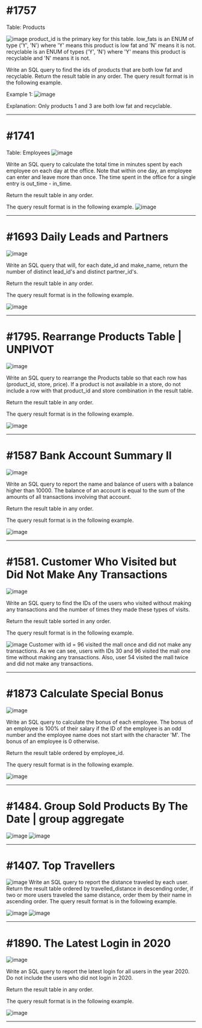 # #1757
Table: Products

![image](https://user-images.githubusercontent.com/97834321/166145690-4f18f6af-ea07-4c83-8bd9-42c8e8dc1323.png)
product_id is the primary key for this table.
low_fats is an ENUM of type ('Y', 'N') where 'Y' means this product is low fat and 'N' means it is not.
recyclable is an ENUM of types ('Y', 'N') where 'Y' means this product is recyclable and 'N' means it is not.

Write an SQL query to find the ids of products that are both low fat and recyclable.
Return the result table in any order.
The query result format is in the following example.

Example 1:
![image](https://user-images.githubusercontent.com/97834321/166145721-8eee3981-29fc-408c-9292-62e3486415b3.png)

Explanation: Only products 1 and 3 are both low fat and recyclable.



-------------------


# #1741
Table: Employees
![image](https://user-images.githubusercontent.com/97834321/166189013-3fb4a5e2-008b-444c-b194-f7910eb774a4.png)

Write an SQL query to calculate the total time in minutes spent by each employee on each day at the office. Note that within one day, an employee can enter and leave more than once. The time spent in the office for a single entry is out_time - in_time.

Return the result table in any order.

The query result format is in the following example.
![image](https://user-images.githubusercontent.com/97834321/166189046-14e4f474-1f9e-4611-90c3-bbd98bae72cf.png)


-------------------


# #1693 Daily Leads and Partners
![image](https://user-images.githubusercontent.com/97834321/166303911-5657f053-d446-42ff-bde6-59e5280ccbee.png)

Write an SQL query that will, for each date_id and make_name, return the number of distinct lead_id's and distinct partner_id's.

Return the result table in any order.

The query result format is in the following example.

![image](https://user-images.githubusercontent.com/97834321/166303990-a9a5f445-cd28-4a02-b430-29d05a1c7166.png)


-------------------


# #1795. Rearrange Products Table | UNPIVOT 
![image](https://user-images.githubusercontent.com/97834321/166305094-e7636872-5092-461d-8ada-c7f109ece2dd.png)

Write an SQL query to rearrange the Products table so that each row has (product_id, store, price). If a product is not available in a store, do not include a row with that product_id and store combination in the result table.

Return the result table in any order.

The query result format is in the following example.

![image](https://user-images.githubusercontent.com/97834321/166305174-a4c7d6d2-7845-4afd-a743-cd6ffe449475.png)


-------------------


# #1587 Bank Account Summary II
![image](https://user-images.githubusercontent.com/97834321/166305852-8f2cb404-6f3e-4b71-aaa4-d8ea79bb91f3.png)

Write an SQL query to report the name and balance of users with a balance higher than 10000. The balance of an account is equal to the sum of the amounts of all transactions involving that account.

Return the result table in any order.

The query result format is in the following example.

![image](https://user-images.githubusercontent.com/97834321/166305913-4402f609-6f8f-4cef-883d-ad067020a9c6.png)


-------------------



# #1581. Customer Who Visited but Did Not Make Any Transactions
![image](https://user-images.githubusercontent.com/97834321/166307654-dd1a0151-fdf3-42e9-a4cf-659d90723b9d.png)

Write an SQL query to find the IDs of the users who visited without making any transactions and the number of times they made these types of visits.

Return the result table sorted in any order.

The query result format is in the following example.

![image](https://user-images.githubusercontent.com/97834321/166307720-db8472d2-e99c-493d-832f-d28cca4a5ca0.png)
Customer with id = 96 visited the mall once and did not make any transactions.
As we can see, users with IDs 30 and 96 visited the mall one time without making any transactions. Also, user 54 visited the mall twice and did not make any transactions.



-------------------




# #1873 Calculate Special Bonus
![image](https://user-images.githubusercontent.com/97834321/166519477-89a525ee-e843-44d5-b21b-09cb22d4a125.png)

Write an SQL query to calculate the bonus of each employee. The bonus of an employee is 100% of their salary if the ID of the employee is an odd number and the employee name does not start with the character 'M'. The bonus of an employee is 0 otherwise.

Return the result table ordered by employee_id.

The query result format is in the following example.

![image](https://user-images.githubusercontent.com/97834321/166519547-417a041d-9867-44ea-b6da-012f0607a6b9.png)



-------------------



# #1484. Group Sold Products By The Date | group aggregate 
![image](https://user-images.githubusercontent.com/97834321/167195685-67bd1f18-9f08-47a3-a295-e62f12c181bc.png)
![image](https://user-images.githubusercontent.com/97834321/167195730-5aaf2e44-7226-4ced-9530-aa40d95473db.png)



-------------------



# #1407. Top Travellers
![image](https://user-images.githubusercontent.com/97834321/167197141-6391faba-ca66-4483-98a7-a027cf3a64a7.png)
Write an SQL query to report the distance traveled by each user.
Return the result table ordered by travelled_distance in descending order, if two or more users traveled the same distance, order them by their name in ascending order.
The query result format is in the following example.

![image](https://user-images.githubusercontent.com/97834321/167197221-b567a928-027d-4614-b2d3-ef547167c3b5.png)
![image](https://user-images.githubusercontent.com/97834321/167197247-c4b01b5a-b071-4d02-a28a-7d8c152fd2e0.png)



-------------------



# #1890. The Latest Login in 2020
![image](https://user-images.githubusercontent.com/97834321/167199423-e8acb6e0-1c51-4bba-8914-197b57bfb67e.png)

Write an SQL query to report the latest login for all users in the year 2020. Do not include the users who did not login in 2020.

Return the result table in any order.

The query result format is in the following example.

![image](https://user-images.githubusercontent.com/97834321/167199467-0b59840e-558a-468a-a0bf-7ad9e29e3ec7.png)



-------------------


